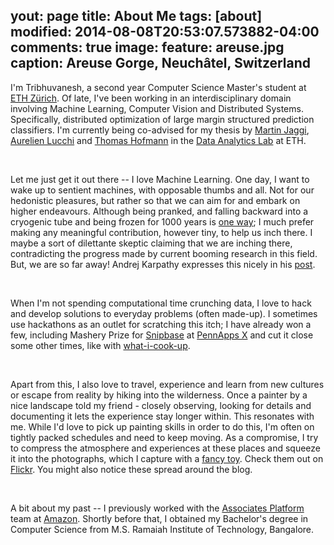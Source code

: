 yout: page
title: About Me
tags: [about]
modified: 2014-08-08T20:53:07.573882-04:00
comments: true
image:
  feature: areuse.jpg
  caption: Areuse Gorge, Neuchâtel, Switzerland
---

I'm Tribhuvanesh, a second year Computer Science Master's student at
[ETH Zürich](http://inf.ethz.ch/).
Of late, I've been working in an interdisciplinary domain involving Machine Learning,
Computer Vision and Distributed Systems.
Specifically, distributed optimization of large margin structured prediction
classifiers.
I'm currently being co-advised for my thesis by [Martin Jaggi](http://people.inf.ethz.ch/jaggim/), [Aurelien Lucchi](http://people.inf.ethz.ch/alucchi/) and [Thomas Hofmann](http://da.inf.ethz.ch/people/ThomasHofmann/) in the
[Data Analytics Lab](http://da.inf.ethz.ch/) at ETH.  

<br />

Let me just get it out there -- I love Machine Learning.
One day, I want to wake up to sentient machines, with opposable thumbs and all.
Not for our hedonistic pleasures, but rather so that we can aim for and embark on
higher endeavours.
Although being pranked, and falling backward into a cryogenic tube and being
frozen for 1000 years is [one way](http://futurama.wikia.com/wiki/Philip_J._Fry);
I much prefer making any meaningful contribution,
however tiny, to help us inch there.
I maybe a sort of dilettante skeptic claiming that we are inching there, contradicting
the progress made by current booming research in this field.
But, we are so far away! Andrej Karpathy expresses this nicely in his
[post](http://karpathy.github.io/2012/10/22/state-of-computer-vision/).

<br />

When I'm not spending computational time crunching data, I love to hack and develop
solutions to everyday problems (often made-up).
I sometimes use hackathons as an outlet for scratching this itch; I have already
won a few, including Mashery Prize for [Snipbase](http://challengepost.com/software/snipbase)
at [PennApps X](http://pennappsx.challengepost.com/) and cut it close some other times, like with
[what-i-cook-up](https://medium.com/pennapps-spring-2014/pennapps-finalists-1d0dd66dc57c).  

<br />

Apart from this, I also love to travel, experience and learn from new cultures
or escape from reality by hiking into the wilderness.
Once a painter by a nice landscape told my friend - closely observing, looking for
details and documenting it lets the experience stay longer within.
This resonates with me.
While I'd love to pick up painting skills in order to do this,
I'm often on tightly packed schedules and need to keep moving.
As a compromise, I try to compress the atmosphere and experiences at these places
and squeeze it into the photographs, which I capture with a
[fancy toy](http://en.wikipedia.org/wiki/Nikon_D7100).
Check them out on [Flickr](https://www.flickr.com/photos/131074127@N08/).
You might also notice these spread around the blog.  

<br />

A bit about my past -- I previously worked with the
[Associates Platform](https://affiliate-program.amazon.com/) team at
[Amazon](http://www.amazon.com/).
Shortly before that, I obtained my Bachelor's degree in Computer Science from
M.S. Ramaiah Institute of Technology, Bangalore.

